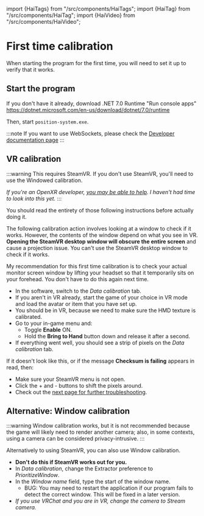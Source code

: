 ﻿---
sidebar_position: 40
---
import {HaiTags} from "/src/components/HaiTags";
import {HaiTag} from "/src/components/HaiTag";
import {HaiVideo} from "/src/components/HaiVideo";

# First time calibration

When starting the program for the first time, you will need to set it up to verify that it works.

## Start the program

If you don't have it already, download .NET 7.0 Runtime "Run console apps" https://dotnet.microsoft.com/en-us/download/dotnet/7.0/runtime

Then, start `position-system.exe`.

:::note
If you want to use WebSockets, please check the [Developer documentation page](./developer#websockets)
:::

## VR calibration

<HaiTags>
<HaiTag requiresVRChat={true} short={true} /><HaiTag requiresChilloutVR={true} short={true} /><HaiTag requiresSteamVR={true} />
</HaiTags>

:::warning
This requires SteamVR. If you don't use SteamVR, you'll need to use the Windowed calibration.

*If you're an OpenXR developer, [you may be able to help](https://github.com/hai-vr/position-system-to-external-program/issues/1). I haven't had time to look into this yet.*
:::

You should read the entirety of those following instructions before actually doing it.

The following calibration action involves looking at a window to check if it works. However, the contents of the window depend on what you see in VR.
**Opening the SteamVR desktop window will obscure the entire screen** and cause a projection issue. You can't use the SteamVR desktop window to check if it works.

My recommendation for this first time calibration is to check your actual monitor screen window by lifting your headset so that it temporarily sits on your forehead.
You don't have to do this again next time.

- In the software, switch to the *Data calibration* tab.
- If you aren't in VR already, start the game of your choice in VR mode and load the avatar or item that you have set up.
- You should be in VR, because we need to make sure the HMD texture is calibrated.
- Go to your in-game menu and:
  - Toggle **Enable** ON.
  - Hold the **Bring to Hand** button down and release it after a second.
- If everything went well, you should see a strip of pixels on the *Data calibration* tab.

<HaiVideo src="./img/yEUYgrVMAS-f-OK.mp4" autoWidth={false} halfWidth={true} loop={true}></HaiVideo>

If it doesn't look like this, or if the message **Checksum is failing** appears in read, then:
- Make sure your SteamVR menu is not open.
- Click the + and - buttons to shift the pixels around.
- Check out the [next page for further troubleshooting](./fix-calibration-errors).

## Alternative: Window calibration

:::warning
Window calibration works, but it is not recommended because the game will likely need to render another camera;
also, in some contexts, using a camera can be considered privacy-intrusive.
:::

Alternatively to using SteamVR, you can also use Window calibration.
- **Don't do this if SteamVR works out for you.**
- In *Data calibration*, change the Extractor preference to *PrioritizeWindow*.
- In the *Window name* field, type the start of the window name.
  - BUG: You may need to restart the application if our program fails to detect the correct window. This will be fixed in a later version.
- *If you use VRChat and you are in VR, change the camera to Stream camera.*
